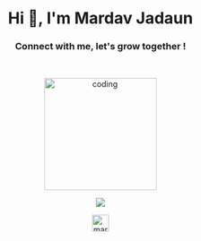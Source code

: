 <h1 align="center">Hi 👋, I'm Mardav Jadaun</h1>
<h3 align="center">Connect with me, let's grow together !</h3>
<br>
<p align="center"><img src="https://camo.githubusercontent.com/4cb9b98860a01e6a93c5b3eb5fd5a0ae409731635562552752b75ff17b4b2167/68747470733a2f2f6d656469612e67697068792e636f6d2f6d656469612f4d3967624264396e6244724f5475314d71782f67697068792e676966" alt="coding" height="200px"/></p>
<p align="center"><a href="https://www.buymeacoffee.com/mardavsj"><img src="https://img.buymeacoffee.com/button-api/?text=Buy me a coffee&emoji=☕&slug=mardavjadag&button_colour=FFDD00&font_colour=000000&font_family=Cookie&outline_colour=000000&coffee_colour=ffffff"/></a></p>
<p align="center"><img src="https://komarev.com/ghpvc/?username=mardavsj&label=Profile%20views&color=0e75b6&style=flat" alt="mardavsj" height="30px"/></p>
